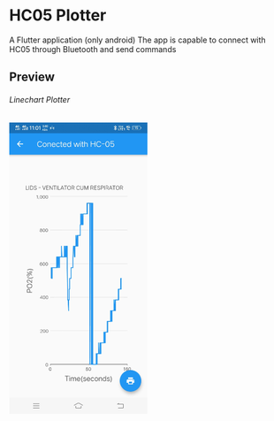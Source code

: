 # HC05 Plotter

A Flutter application (only android)
The app is capable to connect with HC05 through Bluetooth and send commands

## Preview

###### Linechart Plotter

<img src="./images/plotter.jpg" width="250"/>
